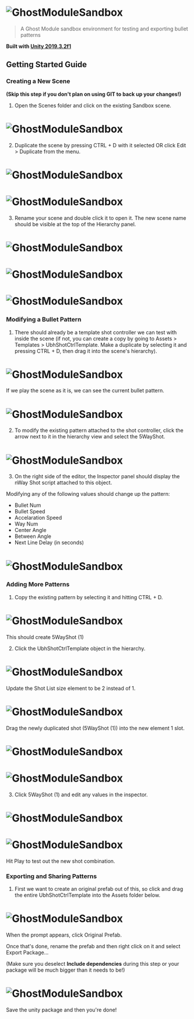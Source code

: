 
# ![GhostModuleSandbox](https://github.com/Joshalexjacobs/ghost-module-sandbox/blob/master/Assets/Other/logo.png)

> A Ghost Module sandbox environment for testing and exporting bullet patterns

**Built with [Unity 2019.3.2f1](https://unity3d.com/unity/whats-new/2019.3.2)**

## Getting Started Guide


### Creating a New Scene

**(Skip this step if you don't plan on using GIT to back up your changes!)**

1. Open the Scenes folder and click on the existing Sandbox scene.

# ![GhostModuleSandbox](https://github.com/Joshalexjacobs/ghost-module-sandbox/blob/master/Assets/Other/01%20Creating%20a%20New%20Scene/step%201.png)

2. Duplicate the scene by pressing CTRL + D with it selected OR click Edit > Duplicate from the menu.

# ![GhostModuleSandbox](https://github.com/Joshalexjacobs/ghost-module-sandbox/blob/master/Assets/Other/01%20Creating%20a%20New%20Scene/step%202.png)
# ![GhostModuleSandbox](https://github.com/Joshalexjacobs/ghost-module-sandbox/blob/master/Assets/Other/01%20Creating%20a%20New%20Scene/step%203.png)

3. Rename your scene and double click it to open it. The new scene name should be visible at the top of the Hierarchy panel.

# ![GhostModuleSandbox](https://github.com/Joshalexjacobs/ghost-module-sandbox/blob/master/Assets/Other/01%20Creating%20a%20New%20Scene/step%204.png)
# ![GhostModuleSandbox](https://github.com/Joshalexjacobs/ghost-module-sandbox/blob/master/Assets/Other/01%20Creating%20a%20New%20Scene/step%205.png)
# ![GhostModuleSandbox](https://github.com/Joshalexjacobs/ghost-module-sandbox/blob/master/Assets/Other/01%20Creating%20a%20New%20Scene/step%206.png)


### Modifying a Bullet Pattern

1. There should already be a template shot controller we can test with inside the scene
(if not, you can create a copy by going to Assets > Templates > UbhShotCtrlTemplate. Make a duplicate by selecting it and pressing CTRL + D, then drag it into the scene's hierarchy).

# ![GhostModuleSandbox](https://github.com/Joshalexjacobs/ghost-module-sandbox/blob/master/Assets/Other/02%20Modifying%20a%20Bullet%20Pattern/step%201.png)

If we play the scene as it is, we can see the current bullet pattern.

# ![GhostModuleSandbox](https://github.com/Joshalexjacobs/ghost-module-sandbox/blob/master/Assets/Other/02%20Modifying%20a%20Bullet%20Pattern/step%202.png)

2. To modify the existing pattern attached to the shot controller, click the arrow next to it in the hierarchy view and select the 5WayShot.

# ![GhostModuleSandbox](https://github.com/Joshalexjacobs/ghost-module-sandbox/blob/master/Assets/Other/02%20Modifying%20a%20Bullet%20Pattern/step%203.png)

3. On the right side of the editor, the Inspector panel should display the nWay Shot script attached to this object. 

Modifying any of the following values should change up the pattern:
- Bullet Num
- Bullet Speed
- Accelaration Speed
- Way Num
- Center Angle
- Between Angle
- Next Line Delay (in seconds)

# ![GhostModuleSandbox](https://github.com/Joshalexjacobs/ghost-module-sandbox/blob/master/Assets/Other/02%20Modifying%20a%20Bullet%20Pattern/step%204.png)


### Adding More Patterns

1. Copy the existing pattern by selecting it and hitting CTRL + D.

# ![GhostModuleSandbox](https://github.com/Joshalexjacobs/ghost-module-sandbox/blob/master/Assets/Other/03%20Adding%20More%20Patterns/step%201.png)

This should create 5WayShot (1)

2. Click the UbhShotCtrlTemplate object in the hierarchy.

# ![GhostModuleSandbox](https://github.com/Joshalexjacobs/ghost-module-sandbox/blob/master/Assets/Other/03%20Adding%20More%20Patterns/step%202.png)

Update the Shot List size element to be 2 instead of 1.

# ![GhostModuleSandbox](https://github.com/Joshalexjacobs/ghost-module-sandbox/blob/master/Assets/Other/03%20Adding%20More%20Patterns/step%203.png)

Drag the newly duplicated shot (5WayShot (1)) into the new element 1 slot.

# ![GhostModuleSandbox](https://github.com/Joshalexjacobs/ghost-module-sandbox/blob/master/Assets/Other/03%20Adding%20More%20Patterns/step%204.png)
# ![GhostModuleSandbox](https://github.com/Joshalexjacobs/ghost-module-sandbox/blob/master/Assets/Other/03%20Adding%20More%20Patterns/step%205.png)

3. Click 5WayShot (1) and edit any values in the inspector.

# ![GhostModuleSandbox](https://github.com/Joshalexjacobs/ghost-module-sandbox/blob/master/Assets/Other/03%20Adding%20More%20Patterns/step%206.png)

# ![GhostModuleSandbox](https://github.com/Joshalexjacobs/ghost-module-sandbox/blob/master/Assets/Other/03%20Adding%20More%20Patterns/step%207.png)

Hit Play to test out the new shot combination.


### Exporting and Sharing Patterns

1. First we want to create an original prefab out of this, so click and drag the entire UbhShotCtrlTemplate into the Assets folder below.

# ![GhostModuleSandbox](https://github.com/Joshalexjacobs/ghost-module-sandbox/blob/master/Assets/Other/04%20Exporting%20and%20Sharing%20Patterns/step%201.gif)

When the prompt appears, click Original Prefab.

Once that's done, rename the prefab and then right click on it and select Export Package...

(Make sure you deselect **Include dependencies** during this step or your package will be much bigger than it needs to be!)

# ![GhostModuleSandbox](https://github.com/Joshalexjacobs/ghost-module-sandbox/blob/master/Assets/Other/04%20Exporting%20and%20Sharing%20Patterns/step%202.gif)

Save the unity package and then you're done!